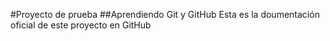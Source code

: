 #Proyecto de prueba
##Aprendiendo Git y GitHub
Esta es la doumentación oficial de este proyecto en GitHub